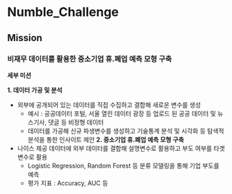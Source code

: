 # Numble_Challenge

## Mission  
### 비재무 데이터를 활용한 중소기업 휴.폐업 예측 모형 구축

**세부 미션**

****1. 데이터 가공 및 분석****

- 외부에 공개되어 있는 데이터를 직접 수집하고 결합해 새로운 변수를 생성
    - 예시 : 공공데이터 포털, 서울 열린 데이터 광장 등 업로드 된 공공 데이터 및 뉴스기사, 댓글 등 비정형 데이터
    - 데이터를 가공해 신규 파생변수를 생성하고 기술통계 분석 및 시각화 등 탐색적 분석을 통한 인사이트 제안
****2. 중소기업 휴.폐업 예측 모형 구축****
- 나이스 제공 데이터에 외부 데이터를 결합해 설명변수로 활용하고 부도 여부를 타겟 변수로 활용
    - Logistic Regression, Random Forest 등 분류 모델링을 통해 기업 부도를 예측
    - 평가 지표 : Accuracy, AUC 등
